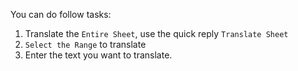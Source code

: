 You can do follow tasks:

1. Translate the `Entire Sheet`, use the quick reply `Translate Sheet`
1. `Select the Range` to translate
1. Enter the text you want to translate.
